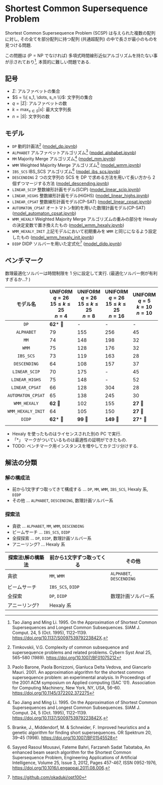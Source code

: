 # Shortest Common Supersequence Problem

Shortest Common Supersequence Problem (SCSP) は与えられた複数の配列に対し,
その全てを部分配列に持つ配列 (共通超配列) の中で長さが最小のものを見つける問題. 

この問題は ($\mathrm{P} = \mathrm{NP}$ でなければ) 多項式時間線形近似アルゴリズムを持たない事が示されており[^1], 
本質的に難しい問題である. 

## 記号

- $\Sigma$: アルファベットの集合
- $S = \\{ s_1, \dots, s_n \\}$: 文字列の集合
- $q = |\Sigma|$: アルファベットの数
- $k = \max_{s \in S} |s|$: 最大文字列長
- $n = |S|$: 文字列の数

## モデル

- `DP` 動的計画法[^5] ([model_dp.ipynb](./__marimo__/model_dp.ipynb))
- `ALPHABET` アルファベットアルゴリズム[^3] ([model_alphabet.ipynb](./__marimo__/model_alphabet.ipynb))
- `MM` Majority Merge アルゴリズム[^1] ([model_mm.ipynb](./__marimo__/model_mm.ipynb))
- `WMM` Weighted Majority Merge アルゴリズム[^4] ([model_wmm.ipynb](./__marimo__/model_wmm.ipynb))
- `IBS_SCS` IBS_SCS アルゴリズム[^2] ([model_ibs_scs.ipynb](./__marimo__/model_ibs_scs.ipynb))
- `DESCENDING` 2 つの文字列の SCS を DP で求める方法を用いて長い方から 2 個ずつマージする方法 ([model_descending.ipynb](./__marimo__/model_descending.ipynb))
- `LINEAR_SCIP` 整数線形計画モデル(SCIP) ([model_linear_scip.ipynb](./__marimo__/model_linear_scip.ipynb))
- `LINEAR_HIGHS` 整数線形計画モデル(HiGHS) ([model_linear_highs.ipynb](./__marimo__/model_linear_highs.ipynb))
- `LINEAR_CPSAT` 整数線形計画モデル(CP-SAT) ([model_linear_cpsat.ipynb](./__marimo__/model_linear_cpsat.ipynb))
- `AUTOMATON_CPSAT` オートマトン制約を用いた数理計画モデル(CP-SAT) ([model_automaton_cpsat.ipynb](./__marimo__/model_automaton_cpsat.ipynb))
- `WMM_HEXALY` Weighted Majority Merge アルゴリズムの重みの部分を Hexaly の決定変数で置き換えたもの ([model_wmm_hexaly.ipynb](./__marimo__/model_wmm_hexaly.ipynb))
- `WMM_HEXALY_INIT` 上記モデルにおいて初期重みを `WMM` と同じになるよう設定したもの ([model_wmm_hexaly_init.ipynb](./__marimo__/model_wmm_hexaly_init.ipynb))
- `DIDP` DIDP ソルバーを用いた定式化[^6] ([model_didp.ipynb](./__marimo__/model_didp.ipynb))

## ベンチマーク

数理最適化ソルバーは時間制限を 1 分に設定して実行. (最適化ソルバー側が有利すぎるか...? )

| モデル名 | UNIFORM <br> $q=26$ <br> $15 \leq k \leq 25$ <br> $n=4$ | UNIFORM <br> $q=26$ <br> $15 \leq k \leq 25$ <br> $n=8$ | UNIFORM <br> $q=26$ <br> $15 \leq k \leq 25$ <br> $n=16$ | UNIFORM <br> $q=5$ <br> $k=10$ <br> $n=10$ | UNIFORM <br> $q=5$ <br> $k=10$ <br> $n=50$ | NUCLEOTIDE <br> $k=10$ <br> $n=10$ | NUCLEOTIDE <br> $k=50$ <br> $n=50$ | PROTEIN <br> $k=10$ <br> $n=10$ | PROTEIN <br> $k=50$ <br> $n=50$ |
| :---: | --- | --- | --- | --- | --- | --- | --- | --- | --- |
| `DP`              | **62*** 🥇 | - | - | - | - | - | - | - | - |
| `ALPHABET`        | 79 | 155 | 256 | 45 | 50 | 39 | 201 | 71 | 782 |
| `MM`              | 74 | 148 | 198 | 32 | 36 | 27 | 150 | 62 | 536 |
| `WMM`             | 75 | 128 | 176 | 32 | 37 | 26 | 146 | 57 | 475 |
| `IBS_SCS`         | 73 | 119 | 163 | 28 | **34** 🥇 | **24** 🥇 | 135 | 49 | 876 |
| `DESCENDING`      | 64 | 108 | 157 | 37 | 71 | 35 | 185 | 53 | 458 |
| `LINEAR_SCIP`     | 70 | 175 | - | 45 | - | 42 | - | 70 | - |
| `LINEAR_HIGHS`    | 75 | 148 | - | 52 | - | 32 | - | 66 | - |
| `LINEAR_CPSAT`    | 66 | 128 | 304 | 28 | 463 | **24** 🥇 | - | 49 | - |
| `AUTOMATON_CPSAT` | 65 | 138 | 245 | 30 | 42 | 25 | - | 45 | - |
| `WMM_HEXALY`      | **62** 🥇 | 102 | 155 | **27** 🥇 | **34** 🥇 | **24** 🥇 | 136 | **44** 🥇 | 498 |
| `WMM_HEXALY_INIT` | 64 | 105 | 150 | **27** 🥇 | **34** 🥇 | **24** 🥇 | 138 | 45 | **454** 🥇 |
| `DIDP`            | **62*** 🥇 | **99** 🥇 | **149** 🥇 | **27*** 🥇 | **34** 🥇 | **24*** 🥇 | **133** 🥇 | **44** 🥇 | 500 |
| | | | | | | | | | |

- Hexaly を使ったものはライセンスされた別の PC で実行. 
- 「*」 マークがついているものは最適性の証明ができたもの. 
- TODO: ベンチマーク用インスタンスを増やしてカテゴリ分けする. 

## 解法の分類

### 解の構成法

- 前から1文字ずつ取ってきて構成する ... `DP`, `MM`, `WMM`, `IBS_SCS`, Hexaly 系, `DIDP`
- その他 ... `ALPHABET`, `DESCENDING`, 数理計画ソルバー系

### 探索法

- 貪欲 ... `ALPHABET`, `MM`, `WMM`, `DESCENDING`
- ビームサーチ ... `IBS_SCS`, `DIDP`
- 全探探索 ... `DP`, `DIDP`, 数理計画ソルバー系
- アニーリング? ... Hexaly 系

| 探索法\解の構築法 | 前から1文字ずつ取ってくる | その他 |
| --- | --- | --- |
| 貪欲 | `MM`, `WMM` | `ALPHABET`, `DESCENDING` |
| ビームサーチ | `IBS_SCS`, `DIDP` | |
| 全探索 | `DP`, `DIDP` | 数理計画ソルバー系 |
| アニーリング? | Hexaly 系 | |

[^1]: Tao Jiang and Ming Li. 1995. On the Approximation of Shortest Common Supersequences and Longest Common Subsequences. SIAM J. Comput. 24, 5 (Oct. 1995), 1122–1139. https://doi.org/10.1137/S009753979223842X. 
[^2]: Sayyed Rasoul Mousavi, Fateme Bahri, Farzaneh Sadat Tabataba, An enhanced beam search algorithm for the Shortest Common Supersequence Problem, Engineering Applications of Artificial Intelligence, Volume 25, Issue 3, 2012, Pages 457-467, ISSN 0952-1976, https://doi.org/10.1016/j.engappai.2011.08.006.
[^3]: Paolo Barone, Paola Bonizzoni, Gianluca Delta Vedova, and Giancarlo Mauri. 2001. An approximation algorithm for the shortest common supersequence problem: an experimental analysis. In Proceedings of the 2001 ACM symposium on Applied computing (SAC '01). Association for Computing Machinery, New York, NY, USA, 56–60. https://doi.org/10.1145/372202.372275
[^4]: Branke, J., Middendorf, M. & Schneider, F. Improved heuristics and a genetic algorithm for finding short supersequences. OR Spektrum 20, 39–45 (1998). https://doi.org/10.1007/BF01545528
[^5]: Timkovskii, V.G. Complexity of common subsequence and supersequence problems and related problems. Cybern Syst Anal 25, 565–580 (1989). https://doi.org/10.1007/BF01075212
[^6]: https://github.com/okaduki/opt100
